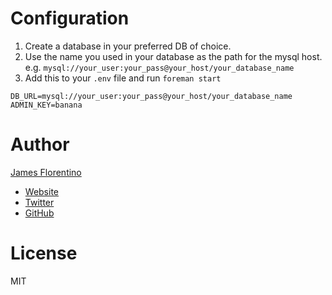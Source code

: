 Configuration
=============

1. Create a database in your preferred DB of choice.
2. Use the name you used in your database as the path for the mysql host. e.g. `mysql://your_user:your_pass@your_host/your_database_name`
3. Add this to your `.env` file and run `foreman start`

```
DB_URL=mysql://your_user:your_pass@your_host/your_database_name
ADMIN_KEY=banana
```

Author
======

[James Florentino](jamesflorentino@gmail.com)

- [Website](http://blog.jamesflorentino.com)
- [Twitter](https://twitter.com/jamesflorentino)
- [GitHub](https://github.com/jamesflorentino)

License
=======

MIT
